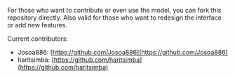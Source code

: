 For those who want to contribute or even use the model, you can fork this repository directly. Also valid for those who want to redesign the interface or add new features.

Current contributors: 
- Josoa886: [https://github.com/Josoa886](https://github.com/Josoa886)
- haritsimba: [https://github.com/haritsimba](https://github.com/haritsimba)
